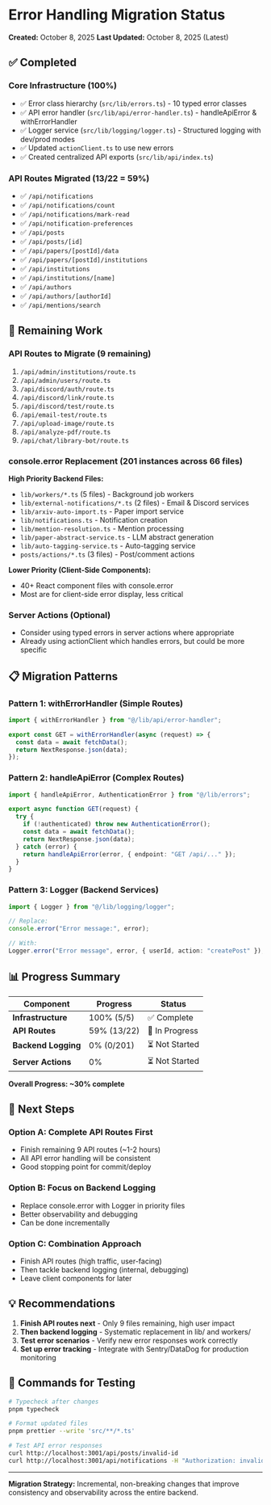 # Error Handling Migration Status

**Created:** October 8, 2025
**Last Updated:** October 8, 2025 (Latest)

## ✅ Completed

### Core Infrastructure (100%)

- ✅ Error class hierarchy (`src/lib/errors.ts`) - 10 typed error classes
- ✅ API error handler (`src/lib/api/error-handler.ts`) - handleApiError & withErrorHandler
- ✅ Logger service (`src/lib/logging/logger.ts`) - Structured logging with dev/prod modes
- ✅ Updated `actionClient.ts` to use new errors
- ✅ Created centralized API exports (`src/lib/api/index.ts`)

### API Routes Migrated (13/22 = 59%)

- ✅ `/api/notifications`
- ✅ `/api/notifications/count`
- ✅ `/api/notifications/mark-read`
- ✅ `/api/notification-preferences`
- ✅ `/api/posts`
- ✅ `/api/posts/[id]`
- ✅ `/api/papers/[postId]/data`
- ✅ `/api/papers/[postId]/institutions`
- ✅ `/api/institutions`
- ✅ `/api/institutions/[name]`
- ✅ `/api/authors`
- ✅ `/api/authors/[authorId]`
- ✅ `/api/mentions/search`

## 🚧 Remaining Work

### API Routes to Migrate (9 remaining)

1. `/api/admin/institutions/route.ts`
2. `/api/admin/users/route.ts`
3. `/api/discord/auth/route.ts`
4. `/api/discord/link/route.ts`
5. `/api/discord/test/route.ts`
6. `/api/email-test/route.ts`
7. `/api/upload-image/route.ts`
8. `/api/analyze-pdf/route.ts`
9. `/api/chat/library-bot/route.ts`

### console.error Replacement (201 instances across 66 files)

**High Priority Backend Files:**

- `lib/workers/*.ts` (5 files) - Background job workers
- `lib/external-notifications/*.ts` (2 files) - Email & Discord services
- `lib/arxiv-auto-import.ts` - Paper import service
- `lib/notifications.ts` - Notification creation
- `lib/mention-resolution.ts` - Mention processing
- `lib/paper-abstract-service.ts` - LLM abstract generation
- `lib/auto-tagging-service.ts` - Auto-tagging service
- `posts/actions/*.ts` (3 files) - Post/comment actions

**Lower Priority (Client-Side Components):**

- 40+ React component files with console.error
- Most are for client-side error display, less critical

### Server Actions (Optional)

- Consider using typed errors in server actions where appropriate
- Already using actionClient which handles errors, but could be more specific

## 📋 Migration Patterns

### Pattern 1: withErrorHandler (Simple Routes)

```typescript
import { withErrorHandler } from "@/lib/api/error-handler";

export const GET = withErrorHandler(async (request) => {
  const data = await fetchData();
  return NextResponse.json(data);
});
```

### Pattern 2: handleApiError (Complex Routes)

```typescript
import { handleApiError, AuthenticationError } from "@/lib/errors";

export async function GET(request) {
  try {
    if (!authenticated) throw new AuthenticationError();
    const data = await fetchData();
    return NextResponse.json(data);
  } catch (error) {
    return handleApiError(error, { endpoint: "GET /api/..." });
  }
}
```

### Pattern 3: Logger (Backend Services)

```typescript
import { Logger } from "@/lib/logging/logger";

// Replace:
console.error("Error message:", error);

// With:
Logger.error("Error message", error, { userId, action: "createPost" });
```

## 📊 Progress Summary

| Component           | Progress    | Status         |
| ------------------- | ----------- | -------------- |
| **Infrastructure**  | 100% (5/5)  | ✅ Complete    |
| **API Routes**      | 59% (13/22) | 🚧 In Progress |
| **Backend Logging** | 0% (0/201)  | ⏳ Not Started |
| **Server Actions**  | 0%          | ⏳ Not Started |

**Overall Progress: ~30% complete**

## 🎯 Next Steps

### Option A: Complete API Routes First

- Finish remaining 9 API routes (~1-2 hours)
- All API error handling will be consistent
- Good stopping point for commit/deploy

### Option B: Focus on Backend Logging

- Replace console.error with Logger in priority files
- Better observability and debugging
- Can be done incrementally

### Option C: Combination Approach

- Finish API routes (high traffic, user-facing)
- Then tackle backend logging (internal, debugging)
- Leave client components for later

## 💡 Recommendations

1. **Finish API routes next** - Only 9 files remaining, high user impact
2. **Then backend logging** - Systematic replacement in lib/ and workers/
3. **Test error scenarios** - Verify new error responses work correctly
4. **Set up error tracking** - Integrate with Sentry/DataDog for production monitoring

## 📝 Commands for Testing

```bash
# Typecheck after changes
pnpm typecheck

# Format updated files
pnpm prettier --write 'src/**/*.ts'

# Test API error responses
curl http://localhost:3001/api/posts/invalid-id
curl http://localhost:3001/api/notifications -H "Authorization: invalid"
```

---

**Migration Strategy:** Incremental, non-breaking changes that improve consistency and observability across the entire backend.
